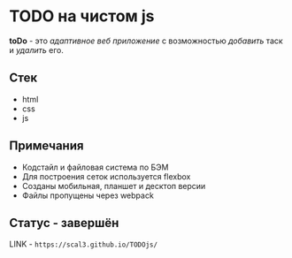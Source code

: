 # TODO на чистом js
__toDo__ - это _адаптивное веб приложение_ с возможностью _добавить_ таск и _удалить_ его.

## Стек
* html
* css
* js

## Примечания 
* Кодстайл и файловая система по БЭМ
* Для построения сеток используется flexbox
* Созданы мобильная, планшет и десктоп версии
* Файлы пропущены через webpack

## Статус - завершён

LINK - `https://scal3.github.io/TODOjs/`

